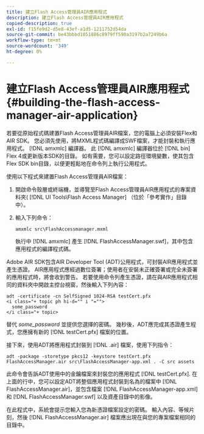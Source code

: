 ```yaml
---
title: 建立Flash Access管理員AIR應用程式
description: 建立Flash Access管理員AIR應用程式
copied-description: true
exl-id: f15fe9d2-d5e8-43ef-a1d5-1211752d54da
source-git-commit: be43bbbd1051886c8979ff590a3197b2a7249b6a
workflow-type: tm+mt
source-wordcount: '349'
ht-degree: 0%

---
```


# 建立Flash Access管理員AIR應用程式 {#building-the-flash-access-manager-air-application}

若要從原始程式碼建置Flash Access管理員AIR檔案，您的電腦上必須安裝Flex和AIR SDK。 您必須先使用，將MXML程式碼編譯成SWF檔案，才能封裝和執行應用程式。 [!DNL amxmlc] 編譯器。 此 [!DNL amxmlc] 編譯器位於 [!DNL bin] Flex 4或更新版本SDK的目錄。 如有需要，您可以設定路徑環境變數，使其包含Flex SDK bin目錄，以便更輕鬆地在命令列上執行公用程式。

使用以下程式來建置Flash Access管理員AIR檔案：

1. 開啟命令殼層或終端機，並導覽至Flash Access管理員AIR應用程式的專案資料夾( [!DNL UI Tools\Flash Access Manager] （位於「參考實作」目錄中）。
1. 輸入下列命令：

   ```
   amxmlc src\FlashAccessmanager.mxml
   ```

   執行中 [!DNL amxmlc] 產生 [!DNL FlashAccessManager.swf]，其中包含應用程式的編譯程式碼。

Adobe AIR SDK包含AIR Developer Tool (ADT)公用程式，可封裝AIR應用程式並產生憑證。 AIR應用程式應經過數位簽署；使用者在安裝未正確簽署或完全未簽署的應用程式時，將會收到警告。 若要使用命令列產生憑證，請在與AIR應用程式相同的資料夾中開啟主控台視窗，然後輸入下列內容：

```
adt -certificate -cn SelfSigned 1024-RSA testCert.pfx  
<i class="+ topic ph hi-d="" i "="">
  some_password 
</i class="+ topic>
```

替代 *some_password* 並提供您選擇的密碼。 幾秒後，ADT應完成其憑證產生程式，您應擁有新的 [!DNL testCert.pfx] 檔案的位置。

接下來，使用ADT將應用程式封裝到 [!DNL .air] 檔案，使用下列指令：

```
adt -package -storetype pkcs12 -keystore testCert.pfx FlashAccessManager.air src\FlashAccessManager-app.xml . -C src assets
```

此命令會告訴ADT使用中的金鑰檔案來封裝您的應用程式 [!DNL testCert.pfx]. 在上面的行中，您可以設定ADT將整個應用程式封裝到名為的檔案中 [!DNL FlashAccessManager.air]，並包含檔案 [!DNL FlashAccessManager-app.xml] 和 [!DNL FlashAccessManager.swf] 以及資產目錄中的影像。

在此程式中，系統會提示您輸入您為新憑證檔案設定的密碼。 輸入內容、等候片刻，然後 [!DNL FlashAccessManager.air] 檔案應出現在與您的專案檔案相同的目錄中。
